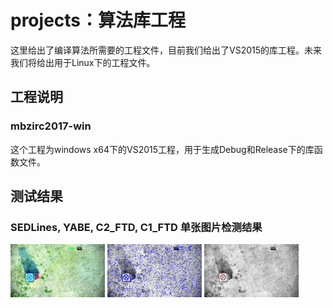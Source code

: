 # projects：算法库工程

这里给出了编译算法所需要的工程文件，目前我们给出了VS2015的库工程。未来我们将给出用于Linux下的工程文件。

## 工程说明

### mbzirc2017-win

这个工程为windows x64下的VS2015工程，用于生成Debug和Release下的库函数文件。

## 测试结果

### SEDLines, YABE, C2\_FTD, C1\_FTD 单张图片检测结果

<img src="results\\ori.jpg" width=30%> <img src="results\\SEDLines.jpg" width=30%> <img src="results\\YAED.jpg" width=30%>